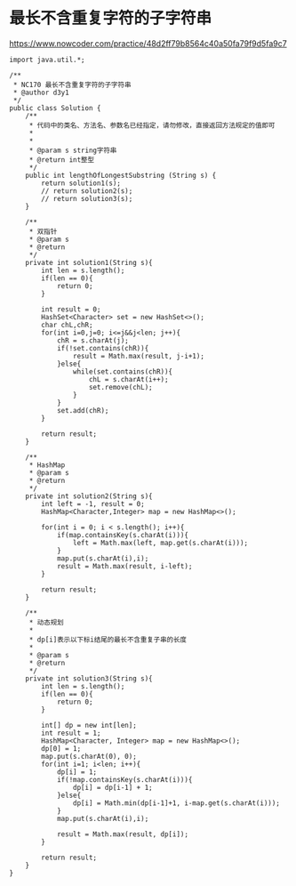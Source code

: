 # 最长不含重复字符的子字符串
https://www.nowcoder.com/practice/48d2ff79b8564c40a50fa79f9d5fa9c7

    import java.util.*;
    
    /**
     * NC170 最长不含重复字符的子字符串
     * @author d3y1
     */
    public class Solution {
        /**
         * 代码中的类名、方法名、参数名已经指定，请勿修改，直接返回方法规定的值即可
         *
         *
         * @param s string字符串
         * @return int整型
         */
        public int lengthOfLongestSubstring (String s) {
            return solution1(s);
            // return solution2(s);
            // return solution3(s);
        }
    
        /**
         * 双指针
         * @param s
         * @return
         */
        private int solution1(String s){
            int len = s.length();
            if(len == 0){
                return 0;
            }
    
            int result = 0;
            HashSet<Character> set = new HashSet<>();
            char chL,chR;
            for(int i=0,j=0; i<=j&&j<len; j++){
                chR = s.charAt(j);
                if(!set.contains(chR)){
                    result = Math.max(result, j-i+1);
                }else{
                    while(set.contains(chR)){
                        chL = s.charAt(i++);
                        set.remove(chL);
                    }
                }
                set.add(chR);
            }
    
            return result;
        }
    
        /**
         * HashMap
         * @param s
         * @return
         */
        private int solution2(String s){
            int left = -1, result = 0;
            HashMap<Character,Integer> map = new HashMap<>();
    
            for(int i = 0; i < s.length(); i++){
                if(map.containsKey(s.charAt(i))){
                    left = Math.max(left, map.get(s.charAt(i)));
                }
                map.put(s.charAt(i),i);
                result = Math.max(result, i-left);
            }
    
            return result;
        }
    
        /**
         * 动态规划
         *
         * dp[i]表示以下标i结尾的最长不含重复子串的长度
         *
         * @param s
         * @return
         */
        private int solution3(String s){
            int len = s.length();
            if(len == 0){
                return 0;
            }
    
            int[] dp = new int[len];
            int result = 1;
            HashMap<Character, Integer> map = new HashMap<>();
            dp[0] = 1;
            map.put(s.charAt(0), 0);
            for(int i=1; i<len; i++){
                dp[i] = 1;
                if(!map.containsKey(s.charAt(i))){
                    dp[i] = dp[i-1] + 1;
                }else{
                    dp[i] = Math.min(dp[i-1]+1, i-map.get(s.charAt(i)));
                }
                map.put(s.charAt(i),i);
    
                result = Math.max(result, dp[i]);
            }
    
            return result;
        }
    }
    

